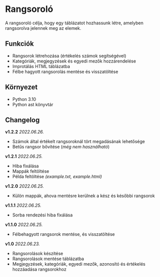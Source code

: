# Rangsoroló
 A rangsoroló célja, hogy egy táblázatot hozhassunk létre, amelyben rangsorolva jelennek meg az elemek.

## Funkciók

- Rangsorok létrehozása (értékelés számok segítségével)
- Kategóriák, megjegyzések és egyedi mezők hozzárendelése
- Improtálás HTML táblázatba
- Félbe hagyott rangsorolás mentése és visszatöltése

## Környezet

- Python 3.10
- Python ast könyvtár 
## Changelog

**v1.2.2** *2022.06.26.*
- Számok által értékelt rangsoroknál tört megadásának lehetősége
- Betűs rangsor bővítése (*még nem használható*)

**v1.2.1** *2022.06.25.*
- Hiba fixálása
- Mappák feltöltése
- Példa feltöltése *(example.txt, example.html)*

**v1.2.0** *2022.06.25.*
- Külön mappák, ahova mentésre kerülnek a kész és későbbi rangsorok

**v1.1.1** *2022.06.25.*
- Sorba rendezési hiba fixálása

**v1.1.0** *2022.06.25.*
- Félbehagyott rangsorok mentése, és visszatöltése

**v1.0** *2022.06.23.*
- Rangsorolások készítése
- Rangsorolások mentése táblázatba
- Megjegyzések, kategóriák, egyedi mezők, azonosító és értékelés hozzáadása rangsorokhoz